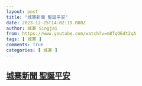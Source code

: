 ```yaml
---
layout: post
title: "城寨新聞 聖誕平安"
date: 2023-12-25T14:02:19.000Z
author: 城寨 Singjai
from: https://www.youtube.com/watch?v=m8TqOEdt2qA
tags: [ 城寨 ]
comments: True
categories: [ 城寨 ]
---
```

<!--1703512939000-->
[城寨新聞 聖誕平安](https://www.youtube.com/watch?v=m8TqOEdt2qA)
------

<div>

</div>
